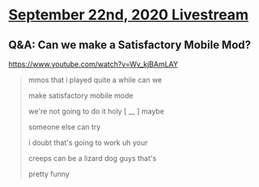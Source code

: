 # [September 22nd, 2020 Livestream](../2020-09-22.md)
## Q&A: Can we make a Satisfactory Mobile Mod?
https://www.youtube.com/watch?v=Wv_kjBAmLAY
> mmos that i played quite a while can we
>
> make satisfactory mobile mode
>
> we're not going to do it holy [ __ ] maybe
>
> someone else can try
>
> i doubt that's going to work uh your
>
> creeps can be a lizard dog guys that's
>
> pretty funny
>
